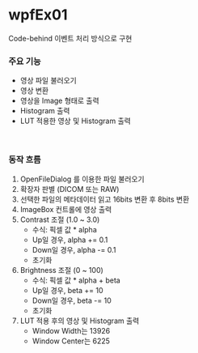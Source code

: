 # wpfEx01

Code-behind 이벤트 처리 방식으로 구현

### 주요 기능

* 영상 파일 불러오기
* 영상 변환
* 영상을 Image 형태로 출력
* Histogram 출력
* LUT 적용한 영상 및 Histogram 출력

<br/>

### 동작 흐름

1. OpenFileDialog 를 이용한 파일 불러오기
2. 확장자 판별 (DICOM 또는 RAW)
3. 선택한 파일의 메타데이터 읽고 16bits 변환 후 8bits 변환
4. ImageBox 컨트롤에 영상 출력
5. Contrast 조절 (1.0 ~ 3.0)
    * 수식: 픽셀 값 * alpha
    * Up일 경우, alpha += 0.1
    * Down일 경우, alpha -= 0.1
    * 초기화
6. Brightness 조절 (0 ~ 100)
    * 수식: 픽셀 값 * alpha + beta
    * Up일 경우, beta += 10
    * Down일 경우, beta -= 10
    * 초기화
7. LUT 적용 후의 영상 및 Histogram 출력
    * Window Width는 13926
    * Window Center는 6225